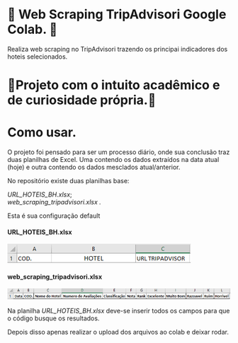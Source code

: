 # :mag_right: Web Scraping TripAdvisori Google Colab. :mag_right:

Realiza web scraping no TripAdvisori trazendo os principai indicadores dos hoteis selecionados. 
 
# :page_facing_up:Projeto com o intuito acadêmico e de curiosidade própria.:page_facing_up:

# Como usar.

O projeto foi pensado para ser um processo diário, onde sua conclusão traz duas planilhas de Excel.
Uma contendo os dados extraídos na data atual (hoje) e outra contendo os dados mesclados atual/anterior. 

No repositório existe duas planilhas base:

*URL_HOTEIS_BH.xlsx*; <br>
*web_scraping_tripadvisori.xlsx .*

Esta é sua configuração default 
#### URL_HOTEIS_BH.xlsx

![alt text](https://github.com/Guixiah/Web_Scraping_TripAdvisori_Google_Colab/blob/main/Imagens/web_scraping_tripadvisori/url.PNG?raw=true)
#### web_scraping_tripadvisori.xlsx

![alt text](https://github.com/Guixiah/Web_Scraping_TripAdvisori_Google_Colab/blob/main/Imagens/web_scraping_tripadvisori/web_scraping_tripadvisori.PNG?raw=true)


Na planilha *URL_HOTEIS_BH.xlsx* deve-se inserir todos os campos para que o código busque os resultados.

Depois disso apenas realizar o upload dos arquivos ao colab e deixar rodar. 
